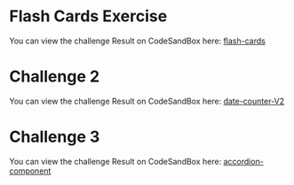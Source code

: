 # Flash Cards Exercise

You can view the challenge Result on CodeSandBox here: [flash-cards](https://codesandbox.io/p/sandbox/flash-cards-jvy7kc?file=%2Fsrc%2FApp.js)

# Challenge 2

You can view the challenge Result on CodeSandBox here: [date-counter-V2](https://codesandbox.io/p/sandbox/date-counter-v2-fh5gps?file=%2Fsrc%2FApp.js%3A56%2C57)

# Challenge 3

You can view the challenge Result on CodeSandBox here: [accordion-component](https://codesandbox.io/p/sandbox/accordion-component-3khjly?file=%2Fsrc%2FApp.js%3A53%2C1)
